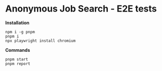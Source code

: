 # Anonymous Job Search - E2E tests

**Installation**

```shell
npm i -g pnpm
pnpm i
npx playwright install chromium
```

**Commands**

```shell
pnpm start
pnpm report
```
